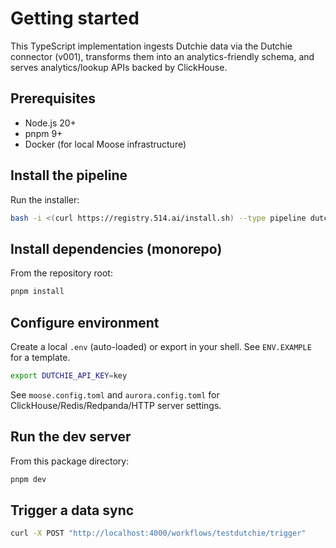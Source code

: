 # Getting started

This TypeScript implementation ingests Dutchie data via the Dutchie connector (v001), transforms them into an analytics-friendly schema, and serves analytics/lookup APIs backed by ClickHouse.

## Prerequisites
- Node.js 20+
- pnpm 9+
- Docker (for local Moose infrastructure)

## Install the pipeline
Run the installer:

```bash
bash -i <(curl https://registry.514.ai/install.sh) --type pipeline dutchie-to-clickhouse v001 514-labs typescript open-api
```

## Install dependencies (monorepo)
From the repository root:

```bash
pnpm install
```

## Configure environment
Create a local `.env` (auto-loaded) or export in your shell. See `ENV.EXAMPLE` for a template.

```bash
export DUTCHIE_API_KEY=key
```

See `moose.config.toml` and `aurora.config.toml` for ClickHouse/Redis/Redpanda/HTTP server settings.

## Run the dev server
From this package directory:

```bash
pnpm dev
```

## Trigger a data sync
```bash
curl -X POST "http://localhost:4000/workflows/testdutchie/trigger"
```
